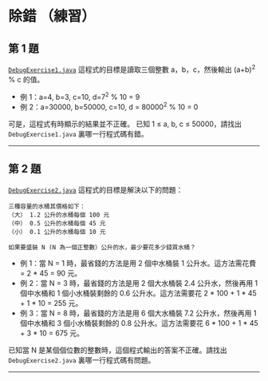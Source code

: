 # 除錯 （練習）

## 第 1 題
[`DebugExercise1.java`](src/DebugExercise1.java) 這程式的目標是讀取三個整數 a，b，c，然後輸出 (a+b)<sup>2</sup> % c 的值。

* 例 1：a=4, b=3, c=10, d=7<sup>2</sup> % 10 = 9
* 例 2：a=30000, b=50000, c=10, d = 80000<sup>2</sup> % 10 = 0

可是，這程式有時顯示的結果並不正確。
已知 1 ≤ a, b, c ≤ 50000，請找出 `DebugExercise1.java` 裏哪一行程式碼有錯。

---

## 第 2 題
[`DebugExercise2.java`](src/DebugExercise2.java) 這程式的目標是解決以下的問題：

    三種容量的水桶其價格如下：
    （大） 1.2 公升的水桶每個 100 元
    （中） 0.5 公升的水桶每個 45 元
    （小） 0.1 公升的水桶每個 10 元

    如果要盛裝 N (N 為一個正整數）公升的水，最少要花多少錢買水桶？

* 例 1：當 N = 1 時，最省錢的方法是用 2 個中水桶裝 1 公升水。這方法需花費 = 2 * 45 = 90 元。
* 例 2：當 N = 3 時，最省錢的方法是用 2 個大水桶裝 2.4 公升水，然後再用 1 個中水桶和 1 個小水桶裝剩餘的 0.6 公升水。這方法需要花 2 * 100 + 1 * 45 + 1 * 10 = 255 元。
* 例 3：當 N = 8 時，最省錢的方法是用 6 個大水桶裝 7.2 公升水，然後再用 1 個中水桶和 3 個小水桶裝剩餘的 0.8 公升水。這方法需要花 6 * 100 + 1 * 45 + 3 * 10 = 675 元。

已知當 N 是某個個位數的整數時，這個程式輸出的答案不正確。請找出 `DebugExercise2.java` 裏哪一行程式碼有問題。

---